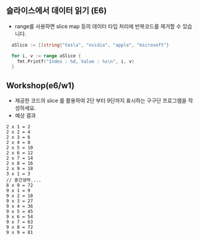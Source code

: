 ## 슬라이스에서 데이터 읽기 (E6)
* range를 사용하면 slice map 등의 데이터 타입 처리에 반복코드를 제거할 수 있습니다.
```go
  aSlice := []string{"tesla", "nvidia", "apple", "microsoft"}

  for i, v := range aSlice {
    fmt.Printf("Index : %d, Value : %s\n", i, v)
  }
```

## Workshop(e6/w1)
* 제공한 코드의 slice 를 활용하여  2단 부터 9단까지 표시하는 구구단 프로그램을 작성하세요.
* 예상 결과
```
2 x 1 = 2 
2 x 2 = 4 
2 x 3 = 6 
2 x 4 = 8 
2 x 5 = 10 
2 x 6 = 12 
2 x 7 = 14 
2 x 8 = 16 
2 x 9 = 18 
3 x 1 = 3 
// 중간생략....
8 x 9 = 72 
9 x 1 = 9 
9 x 2 = 18 
9 x 3 = 27 
9 x 4 = 36 
9 x 5 = 45 
9 x 6 = 54 
9 x 7 = 63 
9 x 8 = 72 
9 x 9 = 81 
```